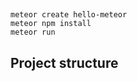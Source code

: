 ## 
    meteor create hello-meteor
    meteor npm install
    meteor run

## Project structure
    


